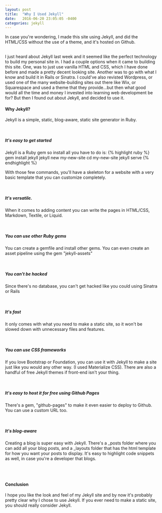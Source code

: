 ```yaml
---
layout: post
title:  "Why I Used Jekyll"
date:   2016-06-20 23:05:05 -0400
categories: jekyll
---
```


In case you're wondering, I made this site using Jekyll, and did the HTML/CSS without the use of a theme, and it's hosted on Github.

<br>
I just heard about Jekyll last week and it seemed like the perfect technology to build my personal site in. I had a couple options when it came to building this site. One, was to just use vanilla HTML and CSS, which I have done before and made a pretty decent looking site. Another was to go with what I know and build it in Rails or Sinatra. I could've also revisted Wordpress, or used one of the many website-building sites out there like Wix, or Squarespace and used a theme that they provide...but then what good would all the time and money I invested into learning web development be for? But then I found out about Jekyll, and decided to use it.


#### **Why Jekyll?**

Jekyll is a simple, static, blog-aware, static site generator in Ruby.


<br>

##### **It's easy to get started**

Jekyll is a Ruby gem so install all you have to do is:
{% highlight ruby %}
gem install jekyll
jekyll new my-new-site
cd my-new-site
jekyll serve
{% endhighlight %}

With those few commands, you'll have a skeleton for a website with a very basic template that you can customize completely.

<br>

##### **It's versatile.**

When it comes to adding content  you can write the pages in HTML/CSS, Markdown, Textile, or Liquid.

<br>

##### **You can use other Ruby gems**

You can create a gemfile and install other gems. You can even create an asset pipeline using the gem "jekyll-assets"

<br>

##### **You can't be hacked**

Since there's no database, you can't get hacked like you could using Sinatra or Rails

<br>

##### **It's fast**

It only comes with what you need to make a static site, so it won't be slowed down with unnecessary files and features.

<br>

##### **You can use CSS frameworks**

If you love Bootstrap or Foundation, you can use it with Jekyll to make a site just like you would any other way. (I used Materialize CSS). There are also a handful of free Jekyll themes if front-end isn't your thing.

<br>

##### **It's easy to host it for free using Github Pages**

There's a gem, "github-pages" to make it even easier to deploy to Github. You can use a custom URL too.

<br>

##### **It's blog-aware**

Creating a blog is super easy with Jekyll. There's a _posts folder where you can add all your blog posts, and a _layouts folder that has the html template for how you want your posts to display. It's easy to highlight code snippets as well, in case you're a developer that blogs.

<br><br>

#### **Conclusion**

I hope you like the look and feel of my Jekyll site and by now it's probably pretty clear why I chose to use Jekyll.  If you ever need to make a static site, you should really consider Jekyll.